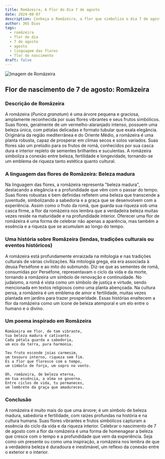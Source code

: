 ```yaml
---
title: Romãzeira, A Flor do Dia 7 de agosto
date: 2024-08-07
description: Conheça o Romãzeira, a flor que simboliza o dia 7 de agosto e seu significado 'Beleza madura'. Explore a beleza e o simbolismo desta flor encantadora.
author: 365 Dias
tags:
  - romãzeira
  - flor do dia
  - 7 de agosto
  - agosto
  - linguagem das flores
  - flor do nascimento
draft: false
---
```


![Imagem de Romãzeira](https://cdn.pixabay.com/photo/2012/09/30/02/58/flowers-58556_640.jpg#center)


## Flor de nascimento de 7 de agosto: Romãzeira

### Descrição de Romãzeira

A romãzeira (_Punica granatum_) é uma árvore pequena e graciosa, amplamente reconhecida por suas flores vibrantes e seus frutos simbólicos. Suas flores, geralmente de um vermelho-alaranjado intenso, possuem uma beleza única, com pétalas delicadas e formato tubular que exala elegância. Originária da região mediterrânea e do Oriente Médio, a romãzeira é uma planta robusta, capaz de prosperar em climas secos e solos variados. Suas flores são um prelúdio para os frutos de romã, conhecidos por sua casca dura e interior repleto de sementes brilhantes e suculentas. A romãzeira simboliza a conexão entre beleza, fertilidade e longevidade, tornando-se um emblema de riqueza tanto estética quanto cultural.

### A linguagem das flores de Romãzeira: Beleza madura

Na linguagem das flores, a romãzeira representa "beleza madura", destacando a elegância e a profundidade que vêm com o passar do tempo. Suas flores robustas e bem definidas refletem uma beleza que transcende a juventude, simbolizando a sabedoria e a graça que se desenvolvem com a experiência. Assim como o fruto da romã, que guarda sua riqueza sob uma casca firme, a flor da romãzeira nos lembra que a verdadeira beleza muitas vezes reside na maturidade e na profundidade interior. Oferecer uma flor de romãzeira é uma forma de celebrar não apenas a aparência, mas também a essência e a riqueza que se acumulam ao longo do tempo.

### Uma história sobre Romãzeira (lendas, tradições culturais ou eventos históricos)

A romãzeira está profundamente enraizada na mitologia e nas tradições culturais de várias civilizações. Na mitologia grega, ela era associada à deusa Perséfone e ao mito do submundo. Diz-se que as sementes de romã, consumidas por Perséfone, representavam o ciclo da vida e da morte, tornando a romãzeira um símbolo de renovação e continuidade. No judaísmo, a romã é vista como um símbolo de justiça e virtude, sendo mencionada em textos religiosos como uma planta abençoada. Na cultura persa, a romãzeira é um emblema de amor e fertilidade, muitas vezes plantada em jardins para trazer prosperidade. Essas histórias enaltecem a flor da romãzeira como um ícone de beleza atemporal e um elo entre o humano e o divino.

### Um poema inspirado em Romãzeira

```
Romãzeira em flor, de tom vibrante,  
tua beleza madura é cativante.  
Cada pétala guarda a sabedoria,  
um eco da terra, pura harmonia.  

Teu fruto esconde joias carmesim,  
um tesouro interno, riqueza sem fim.  
És a flor que floresce com o tempo,  
um símbolo de força, um sopro no vento.  

Oh, romãzeira, de beleza eterna,  
em tua essência, a alma se governa.  
Entre ciclos de vida, tu permaneces,  
um lembrete da graça que amadureces.  
```

### Conclusão

A romãzeira é muito mais do que uma árvore; é um símbolo de beleza madura, sabedoria e fertilidade, com raízes profundas na história e na cultura humana. Suas flores vibrantes e frutos simbólicos capturam a essência do ciclo da vida e da riqueza interior. Celebrar o nascimento de 7 de agosto com a flor da romãzeira é uma forma de homenagear a beleza que cresce com o tempo e a profundidade que vem da experiência. Seja como um presente ou como uma inspiração, a romãzeira nos lembra de que a verdadeira beleza é duradoura e inestimável, um reflexo da conexão entre o exterior e o interior.